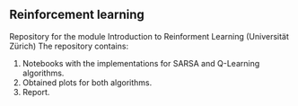 ## Reinforcement learning
Repository for the module Introduction to Reinforment Learning (Universität Zürich)
The repository contains:
1. Notebooks with the implementations for SARSA and Q-Learning algorithms.
2. Obtained plots for both algorithms.
3. Report.
